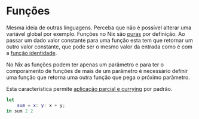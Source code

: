 # Funções
Mesma ideia de outras linguagens. Perceba que não é possível alterar uma variável global por exemplo. Funções no Nix são [puras](https://pt.stackoverflow.com/questions/255557/o-que-%C3%A9-uma-fun%C3%A7%C3%A3o-pura) por definição. Ao passar um dado valor constante para uma função esta tem que retornar um outro valor constante, que pode ser o mesmo valor da entrada como é com a [função identidade](https://pt.wikipedia.org/wiki/Fun%C3%A7%C3%A3o_identidade).

No Nix as funções podem ter apenas um parâmetro e para ter o comporamento de funções de mais de um parâmetro é necessário definir uma função que retorna uma outra função que pega o próximo parâmetro.

Esta característica permite [aplicação parcial e currying](https://www.agatetepe.com.br/js-funcional-5-aplicacao-parcial-currying/) por padrão.

```nix
let
    sum = x: y: x + y;
in sum 2 2
```

